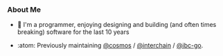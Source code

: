 ### About Me 

- 🧰 I'm a programmer, enjoying designing and building (and often times breaking) software for the last 10 years
  
- :atom: Previously maintaining [@cosmos](https://github.com/cosmos) / [@interchain](https://github.com/interchainio) / [@ibc-go](https://github.com/cosmos/ibc-go).

<!--
**seantking/seantking** is a ✨ _special_ ✨ repository because its `README.md` (this file) appears on your GitHub profile.

Here are some ideas to get you started:

- 🔭 I’m currently working on ...
- 🌱 I’m currently learning ...
- 👯 I’m looking to collaborate on ...
- 🤔 I’m looking for help with ...
- 💬 Ask me about ...
- 📫 How to reach me: ...
- 😄 Pronouns: ...
- ⚡ Fun fact: ...
-->
